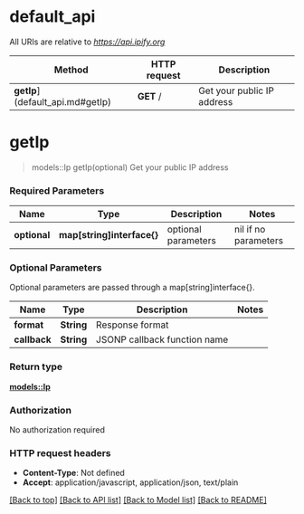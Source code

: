 # default_api

All URIs are relative to *https://api.ipify.org*

Method | HTTP request | Description
------------- | ------------- | -------------
**getIp**](default_api.md#getIp) | **GET** / | Get your public IP address


# **getIp**
> models::Ip getIp(optional)
Get your public IP address

### Required Parameters

Name | Type | Description  | Notes
------------- | ------------- | ------------- | -------------
 **optional** | **map[string]interface{}** | optional parameters | nil if no parameters

### Optional Parameters
Optional parameters are passed through a map[string]interface{}.

Name | Type | Description  | Notes
------------- | ------------- | ------------- | -------------
 **format** | **String**| Response format | 
 **callback** | **String**| JSONP callback function name | 

### Return type

[**models::Ip**](Ip.md)

### Authorization

No authorization required

### HTTP request headers

 - **Content-Type**: Not defined
 - **Accept**: application/javascript, application/json, text/plain

[[Back to top]](#) [[Back to API list]](../README.md#documentation-for-api-endpoints) [[Back to Model list]](../README.md#documentation-for-models) [[Back to README]](../README.md)

